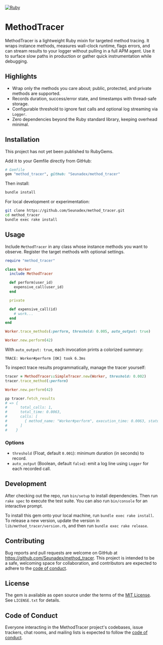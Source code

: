 [![Ruby](https://github.com/Seunadex/method_tracer/actions/workflows/main.yml/badge.svg?branch=main)](https://github.com/Seunadex/method_tracer/actions/workflows/main.yml)

# MethodTracer

MethodTracer is a lightweight Ruby mixin for targeted method tracing. It wraps instance methods, measures wall-clock runtime, flags errors, and can stream results to your logger without pulling in a full APM agent. Use it to surface slow paths in production or gather quick instrumentation while debugging.

## Highlights
- Wrap only the methods you care about; public, protected, and private methods are supported.
- Records duration, success/error state, and timestamps with thread-safe storage.
- Configurable threshold to ignore fast calls and optional log streaming via `Logger`.
- Zero dependencies beyond the Ruby standard library, keeping overhead minimal.

## Installation

This project has not yet been published to RubyGems.

Add it to your Gemfile directly from GitHub:

```ruby
# Gemfile
gem "method_tracer", github: "Seunadex/method_tracer"
```

Then install:

```bash
bundle install
```

For local development or experimentation:

```bash
git clone https://github.com/Seunadex/method_tracer.git
cd method_tracer
bundle exec rake install
```

## Usage

Include `MethodTracer` in any class whose instance methods you want to observe. Register the target methods with optional settings.

```ruby
require "method_tracer"

class Worker
  include MethodTracer

  def perform(user_id)
    expensive_call(user_id)
  end

  private

  def expensive_call(id)
    # work...
  end
end

Worker.trace_methods(:perform, threshold: 0.005, auto_output: true)

Worker.new.perform(42)
```

With `auto_output: true`, each invocation prints a colorized summary:

```
TRACE: Worker#perform [OK] took 6.3ms
```

To inspect trace results programmatically, manage the tracer yourself:

```ruby
tracer = MethodTracer::SimpleTracer.new(Worker, threshold: 0.002)
tracer.trace_method(:perform)

Worker.new.perform(42)

pp tracer.fetch_results
# => {
#      total_calls: 1,
#      total_time: 0.0063,
#      calls: [
#        { method_name: "Worker#perform", execution_time: 0.0063, status: :success, ... }
#      ]
#    }
```

### Options

- `threshold` (Float, default `0.001`): minimum duration (in seconds) to record.
- `auto_output` (Boolean, default `false`): emit a log line using `Logger` for each recorded call.

## Development

After checking out the repo, run `bin/setup` to install dependencies. Then run `rake spec` to execute the test suite. You can also run `bin/console` for an interactive prompt.

To install this gem onto your local machine, run `bundle exec rake install`. To release a new version, update the version in `lib/method_tracer/version.rb`, and then run `bundle exec rake release`.

## Contributing

Bug reports and pull requests are welcome on GitHub at https://github.com/Seunadex/method_tracer. This project is intended to be a safe, welcoming space for collaboration, and contributors are expected to adhere to the [code of conduct](https://github.com/Seunadex/method_tracer/blob/main/CODE_OF_CONDUCT.md).

## License

The gem is available as open source under the terms of the [MIT License](https://opensource.org/licenses/MIT). See `LICENSE.txt` for details.

## Code of Conduct

Everyone interacting in the MethodTracer project's codebases, issue trackers, chat rooms, and mailing lists is expected to follow the [code of conduct](https://github.com/Seunadex/method_tracer/blob/main/CODE_OF_CONDUCT.md).
